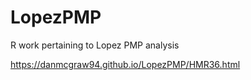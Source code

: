 # LopezPMP
R work pertaining to Lopez PMP analysis

https://danmcgraw94.github.io/LopezPMP/HMR36.html
